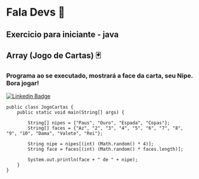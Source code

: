 # Fala Devs :vulcan_salute:

## Exercicio para iniciante - java  
## Array (Jogo de Cartas) :black_joker:

### Programa ao se executado, mostrará a face da carta, seu Nipe. Bora jogar!  

[![Linkedin Badge](https://img.shields.io/badge/Java-ED8B00?style=for-the-badge&logo=java&logoColor=white&link=https://www.w3schools.com/java/default.asp)](https://www.w3schools.com/java/default.asp)

```
public class JogoCartas {
	public static void main(String[] args) {
		
		String[] nipes = {"Paus", "Ouro", "Espada", "Copas"};
		String[] faces = {"Az", "2", "3", "4", "5", "6", "7", "8", "9", "10", "Dama", "Valete", "Rei"};
		
		String nipe = nipes[(int) (Math.random() * 4)];
		String face = faces[(int) (Math.random() * faces.length)];
		
		System.out.println(face + " de " + nipe);
	}
}
```
